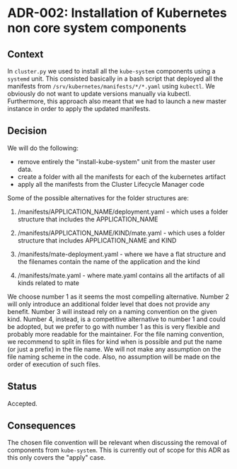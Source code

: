 # ADR-002: Installation of Kubernetes non core system components

## Context

In `cluster.py` we used to install all the `kube-system` components using a `systemd` unit. This consisted basically in a bash script that deployed all the manifests from `/srv/kubernetes/manifests/*/*.yaml` using `kubectl`.
We obviously do not want to update versions manually via kubectl. Furthermore, this approach also meant that we had to launch a new master instance in order to apply the updated manifests.

## Decision
We will do the following:

- remove entirely the "install-kube-system" unit from the master user data.
- create a folder with all the manifests for each of the kubernetes artifact
- apply all the manifests from the Cluster Lifecycle Manager code

Some of the possible alternatives for the folder structures are:

1. /manifests/APPLICATION_NAME/deployment.yaml - which uses a folder structure that includes the APPLICATION_NAME

2. /manifests/APPLICATION_NAME/KIND/mate.yaml - which uses a folder structure that includes APPLICATION_NAME and KIND

3. /manifests/mate-deployment.yaml - where we have a flat structure and the filenames contain the name of the application and the kind

4. /manifests/mate.yaml - where mate.yaml contains all the artifacts of all kinds related to mate

We choose number 1 as it seems the most compelling alternative.
Number 2 will only introduce an additional folder level that does not provide any benefit. Number 3 will instead rely on a naming convention on the given kind.
Number 4, instead, is a competitive alternative to number 1 and could be adopted, but we prefer to go with number 1 as this is very flexible and probably more readable for the maintainer.
For the file naming convention, we recommend to split in files for kind when is possible and put the name (or just a prefix) in the file name. We will not make any assumption on the file naming scheme in the code.
Also, no assumption will be made on the order of execution of such files.

## Status

Accepted.

## Consequences

The chosen file convention will be relevant when discussing the removal of components from `kube-system`.
This is currently out of scope for this ADR as this only covers the "apply" case.
